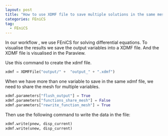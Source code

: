 ```yaml
---
layout: post
title: "How to use XDMF file to save multiple solutions in the same mesh "
categories: FEniCS
tag: 
  - FEniCS
---
```




In our workflow ,  we use FEniCS  for solving differential equations. To visualise the results we save the output variables into a XDMF file. And the XDMF file is visualised in the Paraview. 

Use this command to create the xdmf file.

```python
xdmf = XDMFFile("output/" +  "output_" + ".xdmf")
```

When we have more than one variable to save in the same xdmf file, we need to share the mesh for multiple variables. 

```python
xdmf.parameters["flush_output"] = True
xdmf.parameters["functions_share_mesh"] = False
xdmf.parameters["rewrite_function_mesh"] = True
```

Then use the following command to write the data in the file:

```python
xdmf.write(pnew, disp_current)
xdmf.write(unew, disp_current)
```

